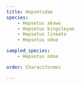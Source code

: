 ```yaml
---
title: Hepsetidae
species:
    - Hepsetus akawo
    - Hepsetus kingsleyae
    - Hepsetus lineata
    - Hepsetus odoe

sampled_species:
    - Hepsetus odoe

order: Characiformes

---
```

